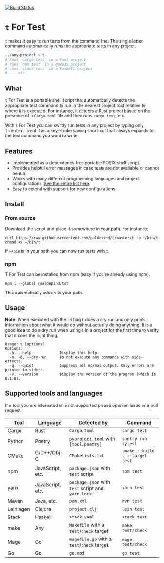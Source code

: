 [![Build Status](https://travis-ci.com/paldepind/tst.svg?branch=master)](https://travis-ci.com/paldepind/tst)

# `t` For Test

`t` makes it easy to run tests from the command line. The single letter command
automatically runs the appropriate tests in any project.

```sh
../any-project > t
# runs `cargo test` in a Rust project
# runs `npm test` in a NodeJS project
# runs `stack test` in a Haskell project
# ... etc.
```

## What

`t` For Test is a portable shell script that automatically detects the
appropriate test command to run in the nearest project root relative to where
it is executed. For instance, it detects a Rust project based on the presence
of a `Cargo.toml` file and then runs `cargo test`, etc.

With `t` For Test you can swiftly run tests in any project by typing only
<kbd>t</kbd>+<kbd>enter</kbd>. Treat it as a key-stroke saving short-cut that
always expands to the test command you want to write.

## Features

* Implemented as a dependency free portable POSIX shell script.
* Provides helpful error messages in case tests are not available or cannot be
  run.
* Works with many different programming languages and project configurations.
  [See the entire list here](#supported-tools-and-languages).
* Easy to extend with support for new configurations.

## Install

### From source

Download the script and place it somewhere in your path. For instance:

```
curl https://raw.githubusercontent.com/paldepind/t/master/t -o ~/bin/t
chmod +x ~/bin/t
```

If `~/bin` is in your path you can now run tests with `t`.

### npm

T For Test can be installed from npm (easy if you're already using npm).

```
npm i --global @paldepind/tst
```

This automatically adds `t` to your path.

## Usage

**Note**: When executed with the `-d` flag `t` does a dry run and only prints
information about what it would do without actually doing anything. It is a
good idea to do a dry run when using `t` in a project for the first time to
verify that it does the right thing.

```
Usage: t [options]
Options:
  -h, --help             Display this help.
  -n, -d, --dry-run      Do not execute any commands with side-effects.
  -q, --quiet            Suppress all normal output. Only errors are printed to stderr.
  -v, --version          Display the version of the program (which is 0.1.0).
```

## Supported tools and languages

If a tool you are interested in is not supported please open an issue or a pull
request.

| Tool      | Language         | Detected by                                       | Command                         |
|-----------|------------------|---------------------------------------------------|---------------------------------|
| Cargo     | Rust             | `Cargo.toml`                                      | `cargo test`                    |
| Python    | Poetry           | `pyproject.toml` with `[tool.poetry]`             | `poetry run pytest`             |
| CMake     | C/C++/Obj-C      | `CMakeLists.txt`                                  | `cmake --build . --target test` |
| npm       | JavaScript, etc. | `package.json` with `test` script                 | `npm test`                      |
| yarn      | JavaScript, etc. | `package.json` with `test` script and `yarn.lock` | `yarn test`                     |
| Maven     | Java, etc.       | `pom.xml`                                         | `mvn test`                      |
| Leiningen | Clojure          | `project.clj`                                     | `lein test`                     |
| Stack     | Haskell          | `stack.yaml`                                      | `stack test`                    |
| make      | Any              | `Makefile` with a `test`/`check` target           | `make test/check`               |
| Mage      | Go               | `magefile.go` with a `test`/`check` target        | `mage test/check`               |
| Go        | Go               | `go.mod`                                          | `go test`                       |

